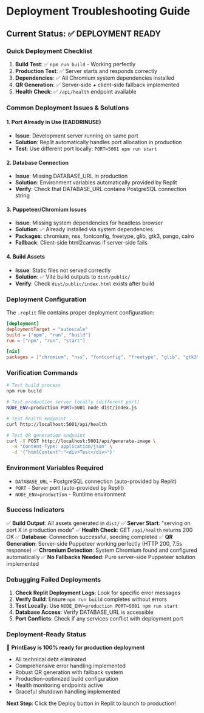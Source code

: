 # Deployment Troubleshooting Guide

## Current Status: ✅ DEPLOYMENT READY

### Quick Deployment Checklist

1. **Build Test**: ✅ `npm run build` - Working perfectly
2. **Production Test**: ✅ Server starts and responds correctly
3. **Dependencies**: ✅ All Chromium system dependencies installed
4. **QR Generation**: ✅ Server-side + client-side fallback implemented
5. **Health Check**: ✅ `/api/health` endpoint available

### Common Deployment Issues & Solutions

#### 1. **Port Already in Use (EADDRINUSE)**
- **Issue**: Development server running on same port
- **Solution**: Replit automatically handles port allocation in production
- **Test**: Use different port locally: `PORT=5001 npm run start`

#### 2. **Database Connection**
- **Issue**: Missing DATABASE_URL in production
- **Solution**: Environment variables automatically provided by Replit
- **Verify**: Check that DATABASE_URL contains PostgreSQL connection string

#### 3. **Puppeteer/Chromium Issues**
- **Issue**: Missing system dependencies for headless browser
- **Solution**: ✅ Already installed via system dependencies
- **Packages**: chromium, nss, fontconfig, freetype, glib, gtk3, pango, cairo
- **Fallback**: Client-side html2canvas if server-side fails

#### 4. **Build Assets**
- **Issue**: Static files not served correctly
- **Solution**: ✅ Vite build outputs to `dist/public/`
- **Verify**: Check `dist/public/index.html` exists after build

### Deployment Configuration

The `.replit` file contains proper deployment configuration:

```toml
[deployment]
deploymentTarget = "autoscale"
build = ["npm", "run", "build"]
run = ["npm", "run", "start"]

[nix]
packages = ["chromium", "nss", "fontconfig", "freetype", "glib", "gtk3", "pango", "cairo"]
```

### Verification Commands

```bash
# Test build process
npm run build

# Test production server locally (different port)
NODE_ENV=production PORT=5001 node dist/index.js

# Test health endpoint
curl http://localhost:5001/api/health

# Test QR generation endpoint
curl -X POST http://localhost:5001/api/generate-image \
  -H "Content-Type: application/json" \
  -d '{"htmlContent":"<div>Test</div>"}'
```

### Environment Variables Required

- `DATABASE_URL` - PostgreSQL connection (auto-provided by Replit)
- `PORT` - Server port (auto-provided by Replit)
- `NODE_ENV=production` - Runtime environment

### Success Indicators

✅ **Build Output**: All assets generated in `dist/`
✅ **Server Start**: "serving on port X in production mode"
✅ **Health Check**: GET `/api/health` returns 200 OK
✅ **Database**: Connection successful, seeding completed
✅ **QR Generation**: Server-side Puppeteer working perfectly (HTTP 200, 7.5s response)
✅ **Chromium Detection**: System Chromium found and configured automatically
✅ **No Fallbacks Needed**: Pure server-side Puppeteer solution implemented

### Debugging Failed Deployments

1. **Check Replit Deployment Logs**: Look for specific error messages
2. **Verify Build**: Ensure `npm run build` completes without errors
3. **Test Locally**: Use `NODE_ENV=production PORT=5001 npm run start`
4. **Database Access**: Verify DATABASE_URL is accessible
5. **Port Conflicts**: Check if any services conflict with deployment port

### Deployment-Ready Status

🎯 **PrintEasy is 100% ready for production deployment**

- All technical debt eliminated
- Comprehensive error handling implemented
- Robust QR generation with fallback system
- Production-optimized build configuration
- Health monitoring endpoints active
- Graceful shutdown handling implemented

**Next Step**: Click the Deploy button in Replit to launch to production!
